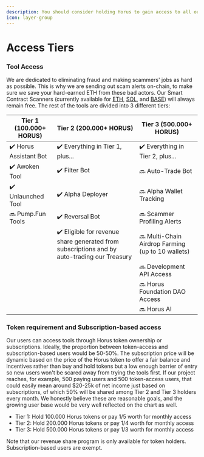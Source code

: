 ```yaml
---
description: You should consider holding Horus to gain access to all our premium tools.
icon: layer-group
---
```


# Access Tiers

### Tool Access

We are dedicated to eliminating fraud and making scammers' jobs as hard as possible. This is why we are sending out scam alerts on-chain, to make sure we save your hard-earned ETH from these bad actors. Our Smart Contract Scanners (currently available for [ETH](https://t.me/HorusScannerETH), [SOL](https://t.me/HorusScannerSOL), and [BASE](broken-reference)) will always remain free. The rest of the tools are divided into 3 different tiers:

| Tier 1 (100.000+ HORUS) | Tier 2 (200.000+ HORUS)                                                                     | Tier 3 (500.000+ HORUS)                           |
| ----------------------- | ------------------------------------------------------------------------------------------- | ------------------------------------------------- |
| ✔️ Horus Assistant Bot  | ✔️ Everything in Tier 1, plus...                                                            | ✔️ Everything in Tier 2, plus...                  |
| ✔️ Awoken Tool          | ✔️ Filter Bot                                                                               | 🔜 Auto-Trade Bot                                 |
| ✔️ Unlaunched Tool      | ✔️ Alpha Deployer                                                                           | 🔜 Alpha Wallet Tracking                          |
| 🔜 Pump.Fun Tools       | ✔️ Reversal Bot                                                                             | 🔜 Scammer Profiling Alerts                       |
|                         | ✔️ Eligible for revenue share generated from subscriptions and by auto-trading our Treasury | 🔜 Multi-Chain Airdrop Farming (up to 10 wallets) |
|                         |                                                                                             | 🔜 Development API Access                         |
|                         |                                                                                             | 🔜 Horus Foundation DAO Access                    |
|                         |                                                                                             | 🔜 Horus AI                                       |

### Token requirement and Subscription-based access

Our users can access tools through Horus token ownership or subscriptions. Ideally, the proportion between token-access and subscription-based users would be 50-50%. The subscription price will be dynamic based on the price of the Horus token to offer a fair balance and incentives rather than buy and hold tokens but a low enough barrier of entry so new users won't be scared away from trying the tools first. If our project reaches, for example, 500 paying users and 500 token-access users, that could easily mean around $20-25k of net income just based on subscriptions, of which 50% will be shared among Tier 2 and Tier 3 holders every month. We honestly believe these are reasonable goals, and the growing user base would be very well reflected on the chart as well.

* Tier 1: Hold 100.000 Horus tokens or pay 1/5 worth for monthly access
* Tier 2: Hold 200.000 Horus tokens or pay 1/4 worth for monthly access
* Tier 3: Hold 500.000 Horus tokens or pay 1/3 worth for monthly access&#x20;

Note that our revenue share program is only available for token holders. Subscription-based users are exempt.
